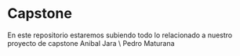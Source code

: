 # Capstone

En este repositorio estaremos subiendo todo lo relacionado a nuestro proyecto de capstone
Anibal Jara \ 
Pedro Maturana
